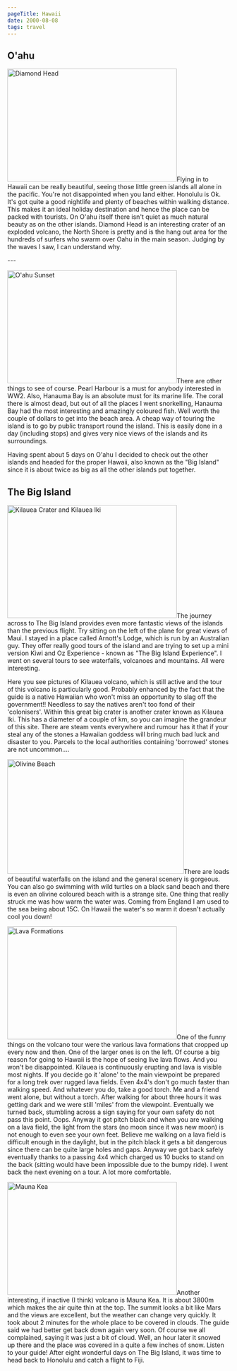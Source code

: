 ```yaml
---
pageTitle: Hawaii
date: 2000-08-08
tags: travel
---
```

<h2>O'ahu</h2>
<p><img alt="Diamond Head" src="/assets/images/diamondhead.jpg" width="384" height="256">Flying in to Hawaii can be really beautiful, seeing those little green islands all alone in the pacific. You're not disappointed when you land either. Honolulu is Ok. It's got quite a good nightlife and plenty of beaches within walking distance. This makes it an ideal holiday destination and hence the place can be packed with tourists. On O'ahu itself there isn't quiet as much natural beauty as on the other islands. Diamond Head is an interesting crater of an exploded volcano, the North Shore is pretty and is the hang out area for the hundreds of surfers who swarm over Oahu in the main season. Judging by the waves I saw, I can understand why.</p>
---

<p><img alt="O'ahu Sunset" src="/assets/images/oahusunset.jpg" width="384" height="256">There are other things to see of course. Pearl Harbour is a must for anybody interested in WW2. Also, Hanauma Bay is an absolute must for its marine life. The coral there is almost dead, but out of all the places I went snorkelling, Hanauma Bay had the most interesting and amazingly coloured fish. Well worth the couple of dollars to get into the beach area. A cheap way of touring the island is to go by public transport round the island. This is easily done in a day (including stops) and gives very nice views of the islands and its surroundings.</p>
<p>Having spent about 5 days on O'ahu I decided to check out the other islands and headed for the proper Hawaii, also known as the "Big Island" since it is about twice as big as all the other islands put together.</p>
<h2>The Big Island</h2>
<p><img alt="Kilauea Crater and Kilauea Iki" src="/assets/images/kilauea.jpg" width="384" height="256">The journey across to The Big Island provides even more fantastic views of the islands than the previous flight. Try sitting on the left of the plane for great views of Maui. I stayed in a place called Arnott's Lodge, which is run by an Australian guy. They offer really good tours of the island and are trying to set up a mini version Kiwi and Oz Experience - known as "The Big Island Experience". I went on several tours to see waterfalls, volcanoes and mountains. All were interesting.</p>
<p>Here you see pictures of Kilauea volcano, which is still active and the tour of this volcano is particularly good. Probably enhanced by the fact that the guide is a native Hawaiian who won't miss an opportunity to slag off the government!! Needless to say the natives aren't too fond of their 'colonisers'. Within this great big crater is another crater known as Kilauea Iki. This has a diameter of a couple of km, so you can imagine the grandeur of this site. There are steam vents everywhere and rumour has it that if your steal any of the stones a Hawaiian goddess will bring much bad luck and disaster to you. Parcels to the local authorities containing 'borrowed' stones are not uncommon....</p>
<p><img alt="Olivine Beach" src="/assets/images/olivineb.jpg" width="400" height="260">There are loads of beautiful waterfalls on the island and the general scenery is gorgeous. You can also go swimming with wild turtles on a black sand beach and there is even an olivine coloured beach with is a strange site. One thing that really struck me was how warm the water was. Coming from England I am used to the sea being about 15C. On Hawaii the water's so warm it doesn't actually cool you down!</p>
<p><img alt="Lava Formations" src="/assets/images/lavaformations.jpg" width="384" height="256">One of the funny things on the volcano tour were the various lava formations that cropped up every now and then. One of the larger ones is on the left. Of course a big reason for going to Hawaii is the hope of seeing live lava flows. And you won't be disappointed. Kilauea is continuously erupting and lava is visible most nights. If you decide go it 'alone' to the main viewpoint be prepared for a long trek over rugged lava fields. Even 4x4's don't go much faster than walking speed. And whatever you do, take a good torch. Me and a friend went alone, but without a torch. After walking for about three hours it was getting dark and we were still 'miles' from the viewpoint. Eventually we turned back, stumbling across a sign saying for your own safety do not pass this point. Oops. Anyway it got pitch black and when you are walking on a lava field, the light from the stars (no moon since it was new moon) is not enough to even see your own feet. Believe me walking on a lava field is difficult enough in the daylight, but in the pitch black it gets a bit dangerous since there can be quite large holes and gaps. Anyway we got back safely eventually thanks to a passing 4x4 which charged us 10 bucks to stand on the back (sitting would have been impossible due to the bumpy ride). I went back the next evening on a tour. A lot more comfortable.</p>
<p><img alt="Mauna Kea" src="/assets/images/maunakea.jpg" width="384" height="256">Another interesting, if inactive (I think) volcano is Mauna Kea. It is about 3800m which makes the air quite thin at the top. The summit looks a bit like Mars and the views are excellent, but the weather can change very quickly. It took about 2 minutes for the whole place to be covered in clouds. The guide said we had better get back down again very soon. Of course we all complained, saying it was just a bit of cloud. Well, an hour later it snowed up there and the place was covered in a quite a few inches of snow. Listen to your guide! After eight wonderful days on The Big Island, it was time to head back to Honolulu and catch a flight to Fiji.</p>